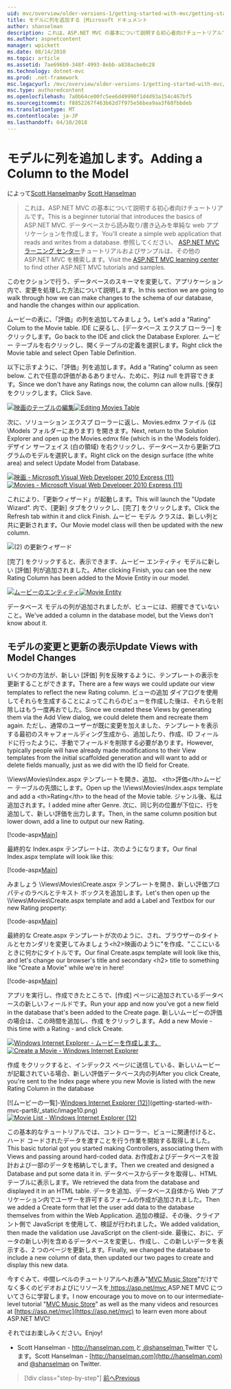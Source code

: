 ```yaml
---
uid: mvc/overview/older-versions-1/getting-started-with-mvc/getting-started-with-mvc-part8
title: モデルに列を追加する |Microsoft ドキュメント
author: shanselman
description: これは、ASP.NET MVC の基本について説明する初心者向けチュートリアルです。 データベースから読み取り/書き込みする単純な web アプリケーションを作成します。
ms.author: aspnetcontent
manager: wpickett
ms.date: 08/14/2010
ms.topic: article
ms.assetid: 7ae696b9-348f-4993-8ebb-a838acbe0c28
ms.technology: dotnet-mvc
ms.prod: .net-framework
msc.legacyurl: /mvc/overview/older-versions-1/getting-started-with-mvc/getting-started-with-mvc-part8
msc.type: authoredcontent
ms.openlocfilehash: 7a0b64ce00fc5ee6d49990f1d4d93a154c467bf5
ms.sourcegitcommit: f8852267f463b62d7f975e56bea9aa3f68fbbdeb
ms.translationtype: MT
ms.contentlocale: ja-JP
ms.lasthandoff: 04/10/2018
---
```

<a name="adding-a-column-to-the-model"></a><span data-ttu-id="dc965-104">モデルに列を追加します。</span><span class="sxs-lookup"><span data-stu-id="dc965-104">Adding a Column to the Model</span></span>
====================
<span data-ttu-id="dc965-105">によって[Scott Hanselman](https://github.com/shanselman)</span><span class="sxs-lookup"><span data-stu-id="dc965-105">by [Scott Hanselman](https://github.com/shanselman)</span></span>

> <span data-ttu-id="dc965-106">これは、ASP.NET MVC の基本について説明する初心者向けチュートリアルです。</span><span class="sxs-lookup"><span data-stu-id="dc965-106">This is a beginner tutorial that introduces the basics of ASP.NET MVC.</span></span> <span data-ttu-id="dc965-107">データベースから読み取り/書き込みを単純な web アプリケーションを作成します。</span><span class="sxs-lookup"><span data-stu-id="dc965-107">You'll create a simple web application that reads and writes from a database.</span></span> <span data-ttu-id="dc965-108">参照してください、 [ASP.NET MVC ラーニング センター](../../../index.md)チュートリアルおよびサンプルは、その他の ASP.NET MVC を検索します。</span><span class="sxs-lookup"><span data-stu-id="dc965-108">Visit the [ASP.NET MVC learning center](../../../index.md) to find other ASP.NET MVC tutorials and samples.</span></span>


<span data-ttu-id="dc965-109">このセクションで行う、データベースのスキーマを変更して、アプリケーション内で、変更を処理した方法について説明します。</span><span class="sxs-lookup"><span data-stu-id="dc965-109">In this section we are going to walk through how we can make changes to the schema of our database, and handle the changes within our application.</span></span>

<span data-ttu-id="dc965-110">ムービーの表に、「評価」の列を追加してみましょう。</span><span class="sxs-lookup"><span data-stu-id="dc965-110">Let's add a "Rating" Colum to the Movie table.</span></span> <span data-ttu-id="dc965-111">IDE に戻るし、[データベース エクスプ ローラー] をクリックします。</span><span class="sxs-lookup"><span data-stu-id="dc965-111">Go back to the IDE and click the Database Explorer.</span></span> <span data-ttu-id="dc965-112">ムービー テーブルを右クリックし、開くテーブルの定義を選択します。</span><span class="sxs-lookup"><span data-stu-id="dc965-112">Right click the Movie table and select Open Table Definition.</span></span>

<span data-ttu-id="dc965-113">以下に示すように、「評価」列を追加します。</span><span class="sxs-lookup"><span data-stu-id="dc965-113">Add a "Rating" column as seen below.</span></span> <span data-ttu-id="dc965-114">これで任意の評価があるありません、ために、列は null を許容できます。</span><span class="sxs-lookup"><span data-stu-id="dc965-114">Since we don't have any Ratings now, the column can allow nulls.</span></span> <span data-ttu-id="dc965-115">[保存] をクリックします。</span><span class="sxs-lookup"><span data-stu-id="dc965-115">Click Save.</span></span>

<span data-ttu-id="dc965-116">[![映画のテーブルの編集](getting-started-with-mvc-part8/_static/image2.png)](getting-started-with-mvc-part8/_static/image1.png)</span><span class="sxs-lookup"><span data-stu-id="dc965-116">[![Editing Movies Table](getting-started-with-mvc-part8/_static/image2.png)](getting-started-with-mvc-part8/_static/image1.png)</span></span>

<span data-ttu-id="dc965-117">次に、ソリューション エクスプ ローラーに返し、Movies.edmx ファイル (は \Models フォルダーにあります) を開きます。</span><span class="sxs-lookup"><span data-stu-id="dc965-117">Next, return to the Solution Explorer and open up the Movies.edmx file (which is in the \Models folder).</span></span> <span data-ttu-id="dc965-118">デザイン サーフェイス (白の領域) を右クリックし、データベースから更新プログラムのモデルを選択します。</span><span class="sxs-lookup"><span data-stu-id="dc965-118">Right click on the design surface (the white area) and select Update Model from Database.</span></span>

<span data-ttu-id="dc965-119">[![映画 - Microsoft Visual Web Developer 2010 Express (11)](getting-started-with-mvc-part8/_static/image4.png)](getting-started-with-mvc-part8/_static/image3.png)</span><span class="sxs-lookup"><span data-stu-id="dc965-119">[![Movies - Microsoft Visual Web Developer 2010 Express (11)](getting-started-with-mvc-part8/_static/image4.png)](getting-started-with-mvc-part8/_static/image3.png)</span></span>

<span data-ttu-id="dc965-120">これにより、「更新ウィザード」が起動します。</span><span class="sxs-lookup"><span data-stu-id="dc965-120">This will launch the "Update Wizard".</span></span> <span data-ttu-id="dc965-121">内で、[更新] タブをクリックし、[完了] をクリックします。</span><span class="sxs-lookup"><span data-stu-id="dc965-121">Click the Refresh tab within it and click Finish.</span></span> <span data-ttu-id="dc965-122">ムービー モデル クラスは、新しい列と共に更新されます。</span><span class="sxs-lookup"><span data-stu-id="dc965-122">Our Movie model class will then be updated with the new column.</span></span>

![(2) の更新ウィザード](getting-started-with-mvc-part8/_static/image5.png)

<span data-ttu-id="dc965-124">[完了] をクリックすると、表示できます、ムービー エンティティ モデルに新しい [評価] 列が追加されました。</span><span class="sxs-lookup"><span data-stu-id="dc965-124">After clicking Finish, you can see the new Rating Column has been added to the Movie Entity in our model.</span></span>

<span data-ttu-id="dc965-125">[![ムービーのエンティティ](getting-started-with-mvc-part8/_static/image7.png)](getting-started-with-mvc-part8/_static/image6.png)</span><span class="sxs-lookup"><span data-stu-id="dc965-125">[![Movie Entity](getting-started-with-mvc-part8/_static/image7.png)](getting-started-with-mvc-part8/_static/image6.png)</span></span>

<span data-ttu-id="dc965-126">データベース モデルの列が追加されましたが、ビューには、把握できていないこと。</span><span class="sxs-lookup"><span data-stu-id="dc965-126">We've added a column in the database model, but the Views don't know about it.</span></span>

## <a name="update-views-with-model-changes"></a><span data-ttu-id="dc965-127">モデルの変更と更新の表示</span><span class="sxs-lookup"><span data-stu-id="dc965-127">Update Views with Model Changes</span></span>

<span data-ttu-id="dc965-128">いくつかの方法が、新しい [評価] 列を反映するように、テンプレートの表示を更新することができます。</span><span class="sxs-lookup"><span data-stu-id="dc965-128">There are a few ways we could update our view templates to reflect the new Rating column.</span></span> <span data-ttu-id="dc965-129">ビューの追加 ダイアログを使用してそれらを生成することによってこれらのビューを作成した後は、それらを削除しはもう一度再おでした。</span><span class="sxs-lookup"><span data-stu-id="dc965-129">Since we created these Views by generating them via the Add View dialog, we could delete them and recreate them again.</span></span> <span data-ttu-id="dc965-130">ただし、通常のユーザーが既に変更を加えました、テンプレートを表示する最初のスキャフォールディング生成から、追加したり、作成、ID フィールドに行ったように、手動でフィールドを削除する必要があります。</span><span class="sxs-lookup"><span data-stu-id="dc965-130">However, typically people will have already made modifications to their View templates from the initial scaffolded generation and will want to add or delete fields manually, just as we did with the ID field for Create.</span></span>

<span data-ttu-id="dc965-131">\Views\Movies\Index.aspx テンプレートを開き、追加、 &lt;th&gt;評価&lt;/th&gt;ムービー テーブルの先頭にします。</span><span class="sxs-lookup"><span data-stu-id="dc965-131">Open up the \Views\Movies\Index.aspx template and add a &lt;th&gt;Rating&lt;/th&gt; to the head of the Movie table.</span></span> <span data-ttu-id="dc965-132">ジャンル後、私は追加されます。</span><span class="sxs-lookup"><span data-stu-id="dc965-132">I added mine after Genre.</span></span> <span data-ttu-id="dc965-133">次に、同じ列の位置が下位に、行を追加して、新しい評価を出力します。</span><span class="sxs-lookup"><span data-stu-id="dc965-133">Then, in the same column position but lower down, add a line to output our new Rating.</span></span>

[!code-aspx[Main](getting-started-with-mvc-part8/samples/sample1.aspx)]

<span data-ttu-id="dc965-134">最終的な Index.aspx テンプレートは、次のようになります。</span><span class="sxs-lookup"><span data-stu-id="dc965-134">Our final Index.aspx template will look like this:</span></span>

[!code-aspx[Main](getting-started-with-mvc-part8/samples/sample2.aspx)]

<span data-ttu-id="dc965-135">みましょう \Views\Movies\Create.aspx テンプレートを開き、新しい評価プロパティのラベルとテキスト ボックスを追加します。</span><span class="sxs-lookup"><span data-stu-id="dc965-135">Let's then open up the \Views\Movies\Create.aspx template and add a Label and Textbox for our new Rating property:</span></span>

[!code-aspx[Main](getting-started-with-mvc-part8/samples/sample3.aspx)]

<span data-ttu-id="dc965-136">最終的な Create.aspx テンプレートが次のように、され、ブラウザーのタイトルとセカンダリを変更してみましょう&lt;h2&gt;映画のように"を作成、"ここにいるときに何かにタイトルです。</span><span class="sxs-lookup"><span data-stu-id="dc965-136">Our final Create.aspx template will look like this, and let's change our browser's title and secondary &lt;h2&gt; title to something like "Create a Movie" while we're in here!</span></span>

[!code-aspx[Main](getting-started-with-mvc-part8/samples/sample4.aspx)]

<span data-ttu-id="dc965-137">アプリを実行し、作成できたところで、[作成] ページに追加されているデータベースの新しいフィールドです。</span><span class="sxs-lookup"><span data-stu-id="dc965-137">Run your app and now you've got a new field in the database that's been added to the Create page.</span></span> <span data-ttu-id="dc965-138">新しいムービーの評価の場合は、この時間を追加し、作成 をクリックします。</span><span class="sxs-lookup"><span data-stu-id="dc965-138">Add a new Movie - this time with a Rating - and click Create.</span></span>

<span data-ttu-id="dc965-139">[![Windows Internet Explorer - ムービーを作成します。](getting-started-with-mvc-part8/_static/image9.png)](getting-started-with-mvc-part8/_static/image8.png)</span><span class="sxs-lookup"><span data-stu-id="dc965-139">[![Create a Movie - Windows Internet Explorer](getting-started-with-mvc-part8/_static/image9.png)](getting-started-with-mvc-part8/_static/image8.png)</span></span>

<span data-ttu-id="dc965-140">作成 をクリックすると、インデックス ページに送信している、新しいムービーが記載されている場合、新しい評価データベース内の列</span><span class="sxs-lookup"><span data-stu-id="dc965-140">After you click Create, you're sent to the Index page where you new Movie is listed with the new Rating Column in the database</span></span>

<span data-ttu-id="dc965-141">[![ムービーの一覧]-[Windows Internet Explorer (12)](getting-started-with-mvc-part8/_static/image11.png)](getting-started-with-mvc-part8/_static/image10.png)</span><span class="sxs-lookup"><span data-stu-id="dc965-141">[![Movie List - Windows Internet Explorer (12)](getting-started-with-mvc-part8/_static/image11.png)](getting-started-with-mvc-part8/_static/image10.png)</span></span>

<span data-ttu-id="dc965-142">この基本的なチュートリアルでは、コント ローラー、ビューに関連付けると、ハード コードされたデータを渡すことを行う作業を開始する取得しました。</span><span class="sxs-lookup"><span data-stu-id="dc965-142">This basic tutorial got you started making Controllers, associating them with Views and passing around hard-coded data.</span></span> <span data-ttu-id="dc965-143">お作成およびデータベースを設計および一部のデータを格納しでします。</span><span class="sxs-lookup"><span data-stu-id="dc965-143">Then we created and designed a Database and put some data it in.</span></span> <span data-ttu-id="dc965-144">データベースからデータを取得し、HTML テーブルに表示します。</span><span class="sxs-lookup"><span data-stu-id="dc965-144">We retrieved the data from the database and displayed it in an HTML table.</span></span> <span data-ttu-id="dc965-145">データを追加、データベース自体から Web アプリケーション内でユーザーを許可するフォームの作成が追加されました。</span><span class="sxs-lookup"><span data-stu-id="dc965-145">Then we added a Create form that let the user add data to the database themselves from within the Web Application.</span></span> <span data-ttu-id="dc965-146">追加の検証、その後、クライアント側で JavaScript を使用して、検証が行われました。</span><span class="sxs-lookup"><span data-stu-id="dc965-146">We added validation, then made the validation use JavaScript on the client-side.</span></span> <span data-ttu-id="dc965-147">最後に、おに、データの新しい列を含めるデータベースを変更し、作成し、この新しいデータを表示する、2 つのページを更新します。</span><span class="sxs-lookup"><span data-stu-id="dc965-147">Finally, we changed the database to include a new column of data, then updated our two pages to create and display this new data.</span></span>

<span data-ttu-id="dc965-148">今すぐみて、中間レベルのチュートリアルへお進み"[MVC Music Store](../../older-versions/mvc-music-store/mvc-music-store-part-1.md)"だけでなく多くのビデオおよびにリソースを[ https://asp.net/mvc ](https://asp.net/mvc) ASP.NET MVC についてさらに学習します。</span><span class="sxs-lookup"><span data-stu-id="dc965-148">I now encourage you to move on to our intermediate-level tutorial "[MVC Music Store](../../older-versions/mvc-music-store/mvc-music-store-part-1.md)" as well as the many videos and resources at [https://asp.net/mvc](https://asp.net/mvc) to learn even more about ASP.NET MVC!</span></span>

<span data-ttu-id="dc965-149">それではお楽しみください。</span><span class="sxs-lookup"><span data-stu-id="dc965-149">Enjoy!</span></span>

- <span data-ttu-id="dc965-150">Scott Hanselman - [ http://hanselman.com ](http://hanselman.com)と[ @shanselman ](http://twitter.com/shanselman) Twitter でします。</span><span class="sxs-lookup"><span data-stu-id="dc965-150">Scott Hanselman - [http://hanselman.com](http://hanselman.com) and [@shanselman](http://twitter.com/shanselman) on Twitter.</span></span>

> [!div class="step-by-step"]
> [<span data-ttu-id="dc965-151">前へ</span><span class="sxs-lookup"><span data-stu-id="dc965-151">Previous</span></span>](getting-started-with-mvc-part7.md)
